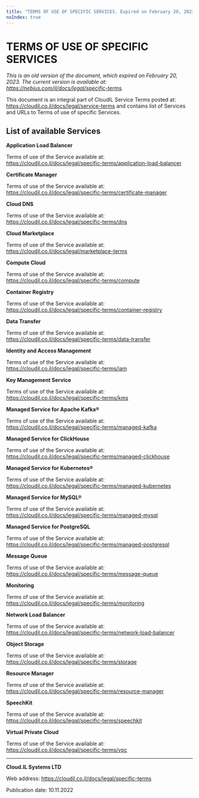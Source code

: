 ```yaml
---
title: "TERMS OF USE OF SPECIFIC SERVICES. Expired on February 20, 2023"
noIndex: true
---
```


# TERMS OF USE OF SPECIFIC SERVICES

*This is an old version of the document, which expired on February 20, 2023. The current version is available at: <https://nebius.com/il/docs/legal/specific-terms>.*

This document is an integral part of CloudIL Service Terms posted at: <https://cloudil.co.il/docs/legal/service-terms> and contains list of Services and URLs to Terms of use of specific Services.


## List of available Services

**Application Load Balancer**

Terms of use of the Service available at: <https://cloudil.co.il/docs/legal/specific-terms/application-load-balancer>

**Certificate Manager**

Terms of use of the Service available at: <https://cloudil.co.il/docs/legal/specific-terms/certificate-manager>

**Cloud DNS**

Terms of use of the Service available at: <https://cloudil.co.il/docs/legal/specific-terms/dns>

**Cloud Marketplace**

Terms of use of the Service available at: <https://cloudil.co.il/docs/legal/marketplace-terms>

**Compute Cloud**

Terms of use of the Service available at: <https://cloudil.co.il/docs/legal/specific-terms/compute>

**Container Registry**

Terms of use of the Service available at: <https://cloudil.co.il/docs/legal/specific-terms/container-registry>

**Data Transfer**

Terms of use of the Service available at: <https://cloudil.co.il/docs/legal/specific-terms/data-transfer>

**Identity and Access Management**

Terms of use of the Service available at: <https://cloudil.co.il/docs/legal/specific-terms/iam>

**Key Management Service**

Terms of use of the Service available at: <https://cloudil.co.il/docs/legal/specific-terms/kms>

**Managed Service for Apache Kafka®**

Terms of use of the Service available at: <https://cloudil.co.il/docs/legal/specific-terms/managed-kafka>

**Managed Service for ClickHouse**

Terms of use of the Service available at: <https://cloudil.co.il/docs/legal/specific-terms/managed-clickhouse>

**Managed Service for Kubernetes®**

Terms of use of the Service available at: <https://cloudil.co.il/docs/legal/specific-terms/managed-kubernetes>

**Managed Service for MySQL®**

Terms of use of the Service available at: <https://cloudil.co.il/docs/legal/specific-terms/managed-mysql>

**Managed Service for PostgreSQL**

Terms of use of the Service available at: <https://cloudil.co.il/docs/legal/specific-terms/managed-postgresql>

**Message Queue**

Terms of use of the Service available at: <https://cloudil.co.il/docs/legal/specific-terms/message-queue>

**Monitoring**

Terms of use of the Service available at: <https://cloudil.co.il/docs/legal/specific-terms/monitoring>

**Network Load Balancer**

Terms of use of the Service available at: <https://cloudil.co.il/docs/legal/specific-terms/network-load-balancer>

**Object Storage**

Terms of use of the Service available at: <https://cloudil.co.il/docs/legal/specific-terms/storage>

**Resource Manager**

Terms of use of the Service available at: <https://cloudil.co.il/docs/legal/specific-terms/resource-manager>

**SpeechKit**

Terms of use of the Service available at: <https://cloudil.co.il/docs/legal/specific-terms/speechkit>

**Virtual Private Cloud**

Terms of use of the Service available at: <https://cloudil.co.il/docs/legal/specific-terms/vpc>

________________________________________

**Cloud.IL Systems LTD**

Web address: <https://cloudil.co.il/docs/legal/specific-terms>

Publication date: 10.11.2022
